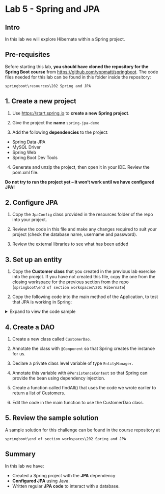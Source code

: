 # Lab 5 - Spring and JPA

## Intro

In this lab we will explore Hibernate within a Spring project. 

## Pre-requisites

Before starting this lab, **you should have cloned the repository for the Spring Boot course** from https://github.com/vppmatt/springboot. The code files needed for this lab can be found in this folder inside the repository:

`springboot\resources\202 Spring and JPA`

## 1. Create a new project

1. Use https://start.spring.io to **create a new Spring project**.

2. Give the project the **name** `spring-jpa-demo`

3. Add the following **dependencies** to the project:

  * Spring Data JPA
  * MySQL Driver
  * Spring Web
  * Spring Boot Dev Tools
  
4. Generate and unzip the project, then open it in your IDE. Review the pom.xml file.

**Do not try to run the project yet – it won’t work until we have configured JPA!**

## 2. Configure JPA

1. Copy the `JpaConfig` class provided in the  resources folder of the repo into your project.

2. Review the code in this file and make any changes required to suit your project (check the database name, username and password). 

4. Review the external libraries to see what has been added

## 3. Set up an entity

1. Copy the **Customer class** that you created in the previous lab exercise into the proejct. If you have not created this file, copy the one from the closing workspace for the previous section from the repo (`springboot\end of section workspaces\201 Hibernate`) 

2. Copy the following code into the main method of the Application, to test that JPA is working in Spring:

<details>

<summary>
Expand to view the code sample
</summary>

```
public static void main(String[] args) {
    ApplicationContext context = SpringApplication.run(SpringJpaDemoApplication.class, args);
    
    EntityManager entityManager = context.getBean(EntityManager.class);
    
    TypedQuery<Customer> getAllCustomersQuery = entityManager.createQuery("select c from Customer c", Customer.class);
    List<Customer> customers = getAllCustomersQuery.getResultList();
    
    for (Customer customer : customers) {
        System.out.println(customer.toString());
    }
}
```

</details>

## 4.  Create a DAO

1. Create a new class called `CustomerDao`. 

2. Annotate the class with `@Component` so that Spring creates the instance for us.

3. Declare a private class level variable of type `EntityManager`.

4. Annotate this variable with `@PersistenceContext` so that Spring can provide the bean using dependency injection.

5. Create a function called findAll() that uses the code we wrote earlier to return a list of Customers.

6. Edit the code in the main function to use the CustomerDao class.
 
## 5. Review the sample solution

A sample solution for this challenge can be found in the course repository at 

`springboot\end of section workspaces\202 Spring and JPA`

## Summary

In this lab we have:

* Created a Spring project with the **JPA** dependency
* **Configured JPA** using Java. 
* Written regular **JPA code** to interact with a database.